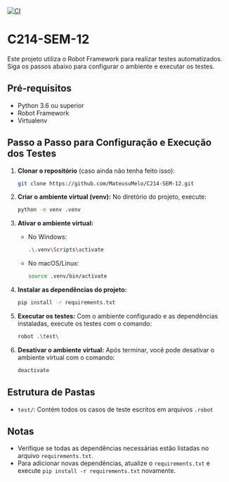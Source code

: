 [![CI](https://github.com/MateusuMelo/C214-SEM-12/actions/workflows/ci-pipeline.yaml/badge.svg?branch=main)](https://github.com/MateusuMelo/C214-SEM-12/actions/workflows/ci-pipeline.yaml)
# C214-SEM-12

Este projeto utiliza o Robot Framework para realizar testes automatizados. Siga os passos abaixo para configurar o ambiente e executar os testes.

## Pré-requisitos

- Python 3.6 ou superior
- Robot Framework
- Virtualenv

## Passo a Passo para Configuração e Execução dos Testes

1. **Clonar o repositório** (caso ainda não tenha feito isso):
   ```bash
   git clone https://github.com/MateusuMelo/C214-SEM-12.git
   ```

2. **Criar o ambiente virtual (venv):**
   No diretório do projeto, execute:
   ```bash
   python -m venv .venv
   ```

3. **Ativar o ambiente virtual:**

   - No Windows:
     ```bash
     .\.venv\Scripts\activate
     ```
   - No macOS/Linux:
     ```bash
     source .venv/bin/activate
     ```

4. **Instalar as dependências do projeto:**
   ```bash
   pip install -r requirements.txt
   ```

5. **Executar os testes:**
   Com o ambiente configurado e as dependências instaladas, execute os testes com o comando:
   ```bash
   robot .\test\
   ```

6. **Desativar o ambiente virtual:**
   Após terminar, você pode desativar o ambiente virtual com o comando:
   ```bash
   deactivate
   ```

## Estrutura de Pastas

- `test/`: Contém todos os casos de teste escritos em arquivos `.robot`

## Notas

- Verifique se todas as dependências necessárias estão listadas no arquivo `requirements.txt`.
- Para adicionar novas dependências, atualize o `requirements.txt` e execute `pip install -r requirements.txt` novamente.
